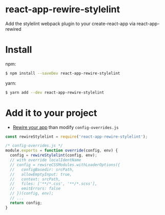 # react-app-rewire-stylelint
Add the stylelint webpack plugin to your create-react-app via react-app-rewired

# Install

npm:
```bash
$ npm install --saveDev react-app-rewire-stylelint
```

yarn:
```bash
$ yarn add --dev react-app-rewire-stylelint
```

# Add it to your project

* [Rewire your app](https://github.com/timarney/react-app-rewired#how-to-rewire-your-create-react-app-project) than modify `config-overrides.js`

```javascript
const rewireStylelint = require('react-app-rewire-stylelint');

/* config-overrides.js */
module.exports = function override(config, env) {
  config = rewireStylelint(config, env);
  // with override localIdentName
  // config = rewireCSSModules.withLoaderOptions({
  //   configBasedir: srcPath,
  //   allowEmptyInput: true,
  //   context: srcPath,
  //   files: ['**/*.css', '**/*.scss'],
  //   emitErrors: false
  // })(config, env);
  // ...
  return config;
}
```
